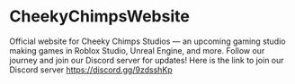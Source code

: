 # CheekyChimpsWebsite
Official website for Cheeky Chimps Studios — an upcoming gaming studio making games in Roblox Studio, Unreal Engine, and more. Follow our journey and join our Discord server for updates!
Here is the link to join our Discord server 
https://discord.gg/9zdsshKp
